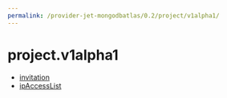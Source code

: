 ```yaml
---
permalink: /provider-jet-mongodbatlas/0.2/project/v1alpha1/
---
```


# project.v1alpha1



* [invitation](invitation.md)
* [ipAccessList](ipAccessList.md)